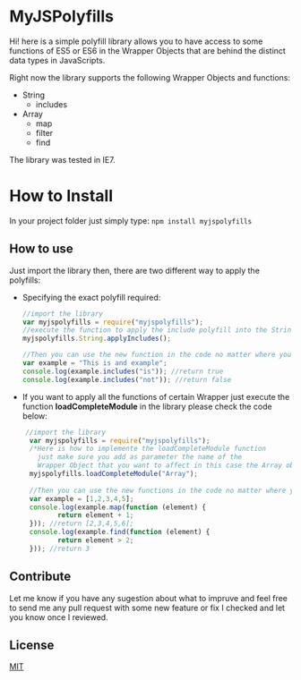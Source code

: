 # MyJSPolyfills

Hi! here is a simple polyfill library allows you to have access to some functions of ES5 or ES6 in the Wrapper Objects that are behind the distinct data types in JavaScripts.

Right now the library supports the following Wrapper Objects and functions:

* String
	* includes
* Array
	* map
	* filter
	* find

The library was tested in IE7.

# How to Install

In your project folder just simply type:
`npm install myjspolyfills`

## How to use

Just import the library then, there are two different way to apply the polyfills:
* Specifying the exact polyfill required:
	 ```javascript
   //import the library
	 var myjspolyfills = require("myjspolyfills");
     //execute the function to apply the include polyfill into the String definition object
     myjspolyfills.String.applyIncludes();
     
     //Then you can use the new function in the code no matter where you are 
     var example = "This is and example";
     console.log(example.includes("is")); //return true
     console.log(example.includes("not")); //return false
	 ```

* If you want to apply all the functions of certain Wrapper just execute the function **loadCompleteModule** in the library please check the code below:
```javascript
	//import the library
	 var myjspolyfills = require("myjspolyfills");
     /*Here is how to implemente the loadCompleteModule function
       just make sure you add as parameter the name of the 
       Wrapper Object that you want to affect in this case the Array object.*/
     myjspolyfills.loadCompleteModule("Array");
     
     //Then you can use the new functions in the code no matter where you are 
     var example = [1,2,3,4,5];
     console.log(example.map(function (element) {
			return element + 1;
	 })); //return [2,3,4,5,6];
     console.log(example.find(function (element) {
			return element > 2;
	 })); //return 3
```

## Contribute

Let me know if you have any sugestion about what to impruve and feel free to send me any pull request with some new feature or fix I checked and let you know once I reviewed.


## License

[MIT](LICENSE)
